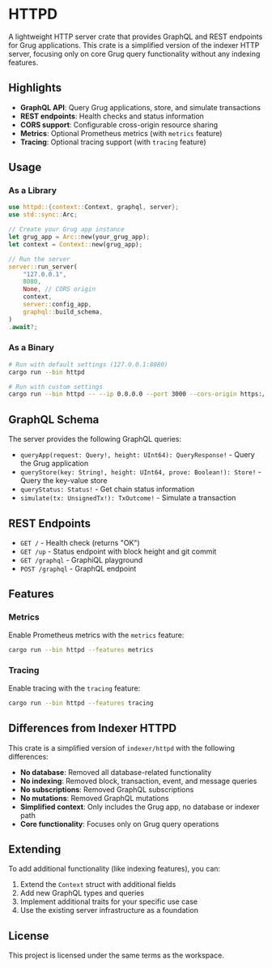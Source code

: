 # HTTPD

A lightweight HTTP server crate that provides GraphQL and REST endpoints for Grug applications. This crate is a simplified version of the indexer HTTP server, focusing only on core Grug query functionality without any indexing features.

## Highlights

- **GraphQL API**: Query Grug applications, store, and simulate transactions
- **REST endpoints**: Health checks and status information
- **CORS support**: Configurable cross-origin resource sharing
- **Metrics**: Optional Prometheus metrics (with `metrics` feature)
- **Tracing**: Optional tracing support (with `tracing` feature)

## Usage

### As a Library

```rust
use httpd::{context::Context, graphql, server};
use std::sync::Arc;

// Create your Grug app instance
let grug_app = Arc::new(your_grug_app);
let context = Context::new(grug_app);

// Run the server
server::run_server(
    "127.0.0.1",
    8080,
    None, // CORS origin
    context,
    server::config_app,
    graphql::build_schema,
)
.await?;
```

### As a Binary

```bash
# Run with default settings (127.0.0.1:8080)
cargo run --bin httpd

# Run with custom settings
cargo run --bin httpd -- --ip 0.0.0.0 --port 3000 --cors-origin https://example.com
```

## GraphQL Schema

The server provides the following GraphQL queries:

- `queryApp(request: Query!, height: UInt64): QueryResponse!` - Query the Grug application
- `queryStore(key: String!, height: UInt64, prove: Boolean!): Store!` - Query the key-value store
- `queryStatus: Status!` - Get chain status information
- `simulate(tx: UnsignedTx!): TxOutcome!` - Simulate a transaction

## REST Endpoints

- `GET /` - Health check (returns "OK")
- `GET /up` - Status endpoint with block height and git commit
- `GET /graphql` - GraphiQL playground
- `POST /graphql` - GraphQL endpoint

## Features

### Metrics

Enable Prometheus metrics with the `metrics` feature:

```bash
cargo run --bin httpd --features metrics
```

### Tracing

Enable tracing with the `tracing` feature:

```bash
cargo run --bin httpd --features tracing
```

## Differences from Indexer HTTPD

This crate is a simplified version of `indexer/httpd` with the following differences:

- **No database**: Removed all database-related functionality
- **No indexing**: Removed block, transaction, event, and message queries
- **No subscriptions**: Removed GraphQL subscriptions
- **No mutations**: Removed GraphQL mutations
- **Simplified context**: Only includes the Grug app, no database or indexer path
- **Core functionality**: Focuses only on Grug query operations

## Extending

To add additional functionality (like indexing features), you can:

1. Extend the `Context` struct with additional fields
2. Add new GraphQL types and queries
3. Implement additional traits for your specific use case
4. Use the existing server infrastructure as a foundation

## License

This project is licensed under the same terms as the workspace.
